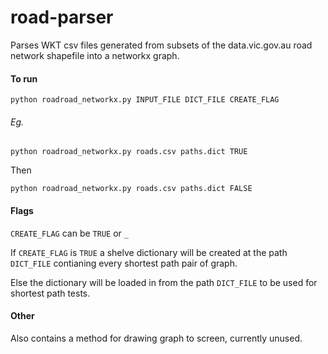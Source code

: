 # road-parser
Parses WKT csv files generated from subsets of the data.vic.gov.au road network shapefile into a networkx graph.


#### To run 

```python roadroad_networkx.py INPUT_FILE DICT_FILE CREATE_FLAG``` 

###### Eg.  

```python roadroad_networkx.py roads.csv paths.dict TRUE```

Then 

```python roadroad_networkx.py roads.csv paths.dict FALSE```

#### Flags

```CREATE_FLAG``` can be ```TRUE``` or ```_```

If ```CREATE_FLAG``` is  ```TRUE``` a shelve dictionary will be created at the path ```DICT_FILE``` contianing every shortest path pair of graph.

Else the dictionary will be loaded in from the path ```DICT_FILE``` to be used for shortest path tests.

#### Other

Also contains a method for drawing graph to screen, currently unused. 
